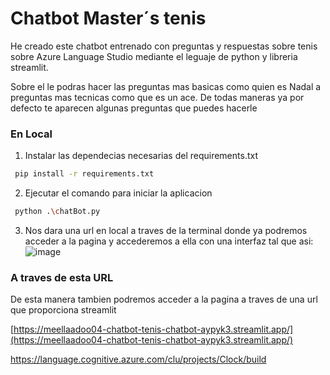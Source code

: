 # Chatbot Master´s tenis

He creado este chatbot entrenado con preguntas y respuestas sobre tenis sobre Azure Language Studio mediante el leguaje de python y libreria streamlit. 

Sobre el le podras hacer las preguntas mas basicas como quien es Nadal a preguntas mas tecnicas como que es un ace. De todas maneras ya por defecto te aparecen algunas preguntas que puedes hacerle 

### En Local
1. Instalar las dependecias necesarias del requirements.txt
 ```bash
  pip install -r requirements.txt
```

2. Ejecutar el comando para iniciar la aplicacion
 ```bash
  python .\chatBot.py
```

3. Nos dara una url en local a traves de la terminal donde ya podremos acceder a la pagina y accederemos a ella con una interfaz tal que asi:
![image](https://github.com/user-attachments/assets/81f73439-a830-40b0-8628-a4b4ea397183)



### A traves de esta URL 

De esta manera tambien podremos acceder a la pagina a traves de una url que proporciona streamlit

[https://meellaadoo04-chatbot-tenis-chatbot-aypyk3.streamlit.app/](https://meellaadoo04-chatbot-tenis-chatbot-aypyk3.streamlit.app/)

https://language.cognitive.azure.com/clu/projects/Clock/build
